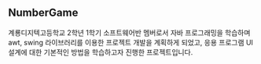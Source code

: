 ## NumberGame

계룡디지텍고등학교 2학년 1학기 소프트웨어반 멤버로서 자바 프로그래밍을 학습하며 awt, swing 라이브러리를 이용한 프로젝트 개발을 계획하게 되었고, 응용 프로그램 UI 설계에 대한 기본적인 방법을 학습하고자 진행한 프로젝트입니다.
